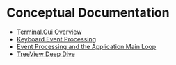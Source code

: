 # Conceptual Documentation

* [Terminal.Gui Overview](overview.html)
* [Keyboard Event Processing](keyboard.html)
* [Event Processing and the Application Main Loop](mainloop.md)
* [TreeView Deep Dive](articles/treeview.md)
